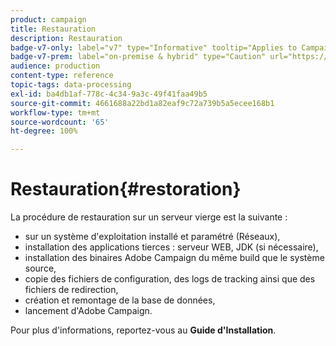 ```yaml
---
product: campaign
title: Restauration
description: Restauration
badge-v7-only: label="v7" type="Informative" tooltip="Applies to Campaign Classic v7 only"
badge-v7-prem: label="on-premise & hybrid" type="Caution" url="https://experienceleague.adobe.com/docs/campaign-classic/using/installing-campaign-classic/architecture-and-hosting-models/hosting-models-lp/hosting-models.html" tooltip="Applies to on-premise and hybrid deployments only"
audience: production
content-type: reference
topic-tags: data-processing
exl-id: ba4db1af-778c-4c34-9a3c-49f41faa49b5
source-git-commit: 4661688a22bd1a82eaf9c72a739b5a5ecee168b1
workflow-type: tm+mt
source-wordcount: '65'
ht-degree: 100%

---
```


# Restauration{#restoration}



La procédure de restauration sur un serveur vierge est la suivante :

* sur un système d&#39;exploitation installé et paramétré (Réseaux),
* installation des applications tierces : serveur WEB, JDK (si nécessaire),
* installation des binaires Adobe Campaign du même build que le système source,
* copie des fichiers de configuration, des logs de tracking ainsi que des fichiers de redirection,
* création et remontage de la base de données,
* lancement d&#39;Adobe Campaign.

Pour plus d&#39;informations, reportez-vous au **Guide d&#39;Installation**.
